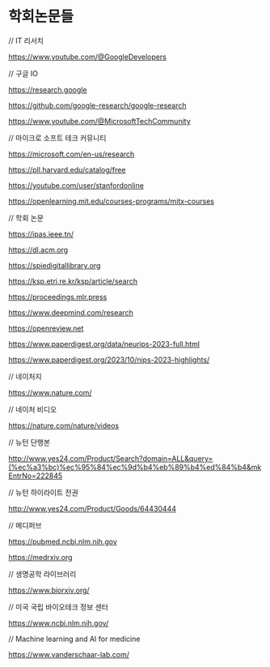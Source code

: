 # 학회논문들 

// IT 리서치

https://www.youtube.com/@GoogleDevelopers 

// 구글 IO

https://research.google

https://github.com/google-research/google-research

https://www.youtube.com/@MicrosoftTechCommunity 

// 마이크로 소프트 테크 커뮤니티

https://microsoft.com/en-us/research

https://pll.harvard.edu/catalog/free

https://youtube.com/user/stanfordonline

https://openlearning.mit.edu/courses-programs/mitx-courses

// 학회 논문

https://ipas.ieee.tn/

https://dl.acm.org

https://spiedigitallibrary.org

https://ksp.etri.re.kr/ksp/article/search

https://proceedings.mlr.press

https://www.deepmind.com/research

https://openreview.net

https://www.paperdigest.org/data/neurips-2023-full.html

https://www.paperdigest.org/2023/10/nips-2023-highlights/

// 네이처지

https://www.nature.com/

// 네이처 비디오

https://nature.com/nature/videos

// 뉴턴 단행본

http://www.yes24.com/Product/Search?domain=ALL&query=(%ec%a3%bc)%ec%95%84%ec%9d%b4%eb%89%b4%ed%84%b4&mkEntrNo=222845

// 뉴턴 하이라이트 전권

http://www.yes24.com/Product/Goods/64430444

// 메디퍼브

https://pubmed.ncbi.nlm.nih.gov

https://medrxiv.org

// 생명공학 라이브러리

https://www.biorxiv.org/

// 미국 국립 바이오테크 정보 센터

https://www.ncbi.nlm.nih.gov/

// Machine learning and AI for medicine

https://www.vanderschaar-lab.com/

